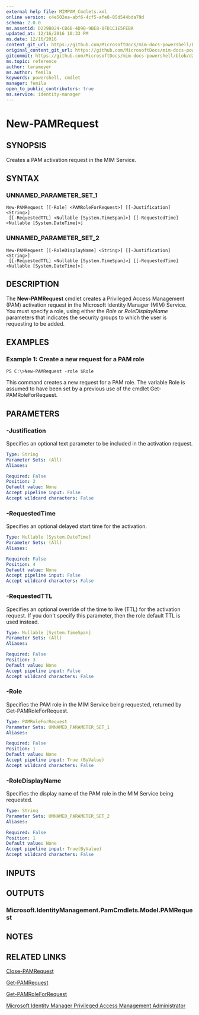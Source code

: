 ```yaml
---
external help file: MIMPAM_Cmdlets.xml
online version: c4e502ea-abf6-4cf5-afe8-85d544bda79d
schema: 2.0.0
ms.assetid: D229B024-CB6B-4D9B-9BE8-8FD1C1E5FEBA
updated_at: 12/16/2016 10:33 PM
ms.date: 12/16/2016
content_git_url: https://github.com/MicrosoftDocs/mim-docs-powershell/blob/master/mim-cmdlets/MicrosoftIdentityManager/vlatest/New-PAMRequest.md
original_content_git_url: https://github.com/MicrosoftDocs/mim-docs-powershell/blob/master/mim-cmdlets/MicrosoftIdentityManager/vlatest/New-PAMRequest.md
gitcommit: https://github.com/MicrosoftDocs/mim-docs-powershell/blob/d2936ea0bd6215b3aed43b77e4d364e636108a4d/mim-cmdlets/MicrosoftIdentityManager/vlatest/New-PAMRequest.md
ms.topic: reference
author: tarameyer
ms.author: femila
keywords: powershell, cmdlet
manager: femila
open_to_public_contributors: true
ms.service: identity-manager
---
```


# New-PAMRequest

## SYNOPSIS
Creates a PAM activation request in the MIM Service.

## SYNTAX

### UNNAMED_PARAMETER_SET_1
```
New-PAMRequest [[-Role] <PAMRoleForRequest>] [[-Justification] <String>]
 [[-RequestedTTL] <Nullable [System.TimeSpan]>] [[-RequestedTime] <Nullable [System.DateTime]>]
```

### UNNAMED_PARAMETER_SET_2
```
New-PAMRequest [[-RoleDisplayName] <String>] [[-Justification] <String>]
 [[-RequestedTTL] <Nullable [System.TimeSpan]>] [[-RequestedTime] <Nullable [System.DateTime]>]
```

## DESCRIPTION
The **New-PAMRequest** cmdlet creates a Privileged Access Management (PAM) activation request in the Microsoft Identity Manager (MIM) Service.
You must specify a role, using either the *Role* or *RoleDisplayName* parameters that indicates the security groups to which the user is requesting to be added.

## EXAMPLES

### Example 1: Create a new request for a PAM role
```
PS C:\>New-PAMRequest -role $Role
```

This command creates a new request for a PAM role. 
The variable Role is assumed to have been set by a previous use of the cmdlet Get-PAMRoleForRequest.

## PARAMETERS

### -Justification
Specifies an optional text parameter to be included in the activation request.

```yaml
Type: String
Parameter Sets: (All)
Aliases: 

Required: False
Position: 2
Default value: None
Accept pipeline input: False
Accept wildcard characters: False
```

### -RequestedTime
Specifies an optional delayed start time for the activation.

```yaml
Type: Nullable [System.DateTime]
Parameter Sets: (All)
Aliases: 

Required: False
Position: 4
Default value: None
Accept pipeline input: False
Accept wildcard characters: False
```

### -RequestedTTL
Specifies an optional override of the time to live (TTL) for the activation request.
If you don't specify this parameter, then the role default TTL is used instead.

```yaml
Type: Nullable [System.TimeSpan]
Parameter Sets: (All)
Aliases: 

Required: False
Position: 3
Default value: None
Accept pipeline input: False
Accept wildcard characters: False
```

### -Role
Specifies the PAM role in the MIM Service being requested, returned by Get-PAMRoleForRequest.

```yaml
Type: PAMRoleForRequest
Parameter Sets: UNNAMED_PARAMETER_SET_1
Aliases: 

Required: False
Position: 1
Default value: None
Accept pipeline input: True (ByValue)
Accept wildcard characters: False
```

### -RoleDisplayName
Specifies the display name of the PAM role in the MIM Service being requested.

```yaml
Type: String
Parameter Sets: UNNAMED_PARAMETER_SET_2
Aliases: 

Required: False
Position: 1
Default value: None
Accept pipeline input: True(ByValue)
Accept wildcard characters: False
```

## INPUTS

## OUTPUTS

### Microsoft.IdentityManagement.PamCmdlets.Model.PAMRequest

## NOTES

## RELATED LINKS

[Close-PAMRequest](xref:MicrosoftIdentityManager/vlatest/Close-PAMRequest.md)

[Get-PAMRequest](xref:MicrosoftIdentityManager/vlatest/Get-PAMRequest.md)

[Get-PAMRoleForRequest](xref:MicrosoftIdentityManager/vlatest/Get-PAMRoleForRequest.md)

[Microsoft Identity Manager Privileged Access Management Administrator](xref:MicrosoftIdentityManager/vlatest/MIMPAM.md)

